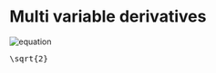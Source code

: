 # Multi variable derivatives

![equation](http://latex.codecogs.com/svg.latex?x^k)

<pre xml:lang="latex">\sqrt{2}</pre>
